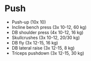 # Push
* Push-up (10x 10)
* Incline bench press (3x 10-12, 60 kg)
* DB shoulder press (4x 10-12, 16 kg)
* Skullcrushes (3x 10-12, 20/30 kg)
* DB fly (3x 12-15, 16 kg)
* DB lateral raise (3x 12-15, 8 kg)
* Triceps pushdown (3x 12-15, 30 kg)
